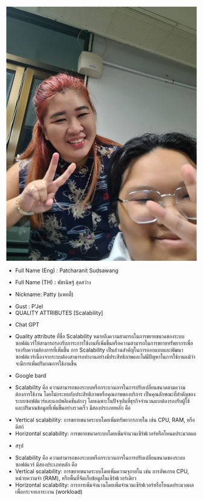 ![alt text for screen readers](20231011_100013.jpg "Text to show on mouseover")
- Full Name (Eng) : Patcharanit Sudsawang
+ Full Name (TH) : พัชรนิษฐ์ สุดสว่าง
* Nickname: Patty (แพทตี้)
- Gust : P'Jel
- QUALITY ATTRIBUTES [Scalability]
+ Chat GPT
* Quality attribute ที่ชื่อ Scalability หมายถึงความสามารถในการขยายขนาดของระบบซอฟต์แวร์ให้สามารถรองรับภาระการใช้งานที่เพิ่มขึ้นหรือความสามารถในการขยายทรัพยากรเพื่อรองรับความต้องการที่เพิ่มขึ้น การ Scalability เป็นส่วนสำคัญในการออกแบบและพัฒนาซอฟต์แวร์เนื่องจากระบบต้องสามารถทำงานอย่างมีประสิทธิภาพและไม่มีปัญหาในการใช้งานแม้ว่าจะมีการเพิ่มปริมาณการใช้งานขึ้น
+ Google bard
* Scalability คือ ความสามารถของระบบหรือกระบวนการในการปรับเปลี่ยนขนาดตามความต้องการใช้งาน โดยไม่กระทบกับประสิทธิภาพหรือคุณภาพของบริการ เป็นคุณลักษณะที่สำคัญของระบบซอฟต์แวร์และแอปพลิเคชันต่างๆ โดยเฉพาะในปัจจุบันที่ธุรกิจจำนวนมากต้องรองรับผู้ใช้และปริมาณข้อมูลที่เพิ่มขึ้นอย่างรวดเร็ว มีสองประเภทหลัก คือ
- Vertical scalability: การขยายขนาดระบบโดยเพิ่มทรัพยากรภายใน เช่น CPU, RAM, หรือดิสก์
- Horizontal scalability: การขยายขนาดระบบโดยเพิ่มจำนวนเซิร์ฟเวอร์หรือโหนดประมวลผล
+ สรุป
- Scalability คือ ความสามารถของระบบหรือกระบวนการในการปรับเปลี่ยนขนาดของระบบซอฟต์แวร์  มีสองประเภทหลัก คือ
- Vertical scalability: การขยายขนาดระบบโดยเพิ่มความจุภายใน เช่น การอัพเกรด CPU, หน่วยความจำ (RAM), หรือพื้นที่จัดเก็บข้อมูลในเซิร์ฟเวอร์เดียว
- Horizontal scalability: การการเพิ่มจำนวนโดยเพิ่มจำนวนเซิร์ฟเวอร์หรือโหนดประมวลผล เพื่อกระจายภาระงาน (workload)
